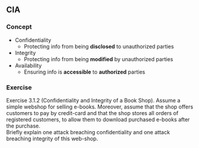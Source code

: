 ## CIA
### Concept
- Confidentiality
	- Protecting info from being **disclosed** to unauthorized parties
- Integrity
	- Protecting info from being **modified** by unauthorized parties
- Availability
	- Ensuring info is **accessible** to **authorized** parties
### Exercise
Exercise 3.1.2 (Confidentiality and Integrity of a Book Shop). Assume a simple webshop for selling e-books. Moreover, assume that the shop offers customers to pay by credit-card and that the shop stores all orders of registered customers, to allow them to download purchased e-books after the purchase.  
Briefly explain one attack breaching confidentiality and one attack breaching integrity of this web-shop.  


